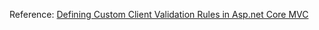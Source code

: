 Reference: [Defining Custom Client Validation Rules in Asp.net Core MVC](https://blogs.msdn.microsoft.com/mvpawardprogram/2017/01/03/asp-net-core-mvc/)
